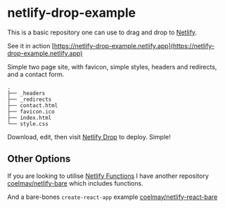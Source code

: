 # netlify-drop-example

This is a basic repository one can use to drag and drop to [Netlify](https://netlify.com).

See it in action [https://netlify-drop-example.netlify.app](https://netlify-drop-example.netlify.app)

Simple two page site, with favicon, simple styles, headers and redirects, and a contact form.

```
.
├── _headers
├── _redirects
├── contact.html
├── favicon.ico
├── index.html
└── style.css
```

Download, edit, then visit [Netlify Drop](http://netlify.com/drop) to deploy. Simple!

## Other Options

If you are looking to utilise [Netlify Functions](https://www.netlify.com/products/functions/) I have another repository [coelmay/netlify-bare](https://github.com/coelmay/netlify-bare) which includes functions.

And a bare-bones `create-react-app` example [coelmay/netlify-react-bare](https://github.com/coelmay/netlify-react-bare)
